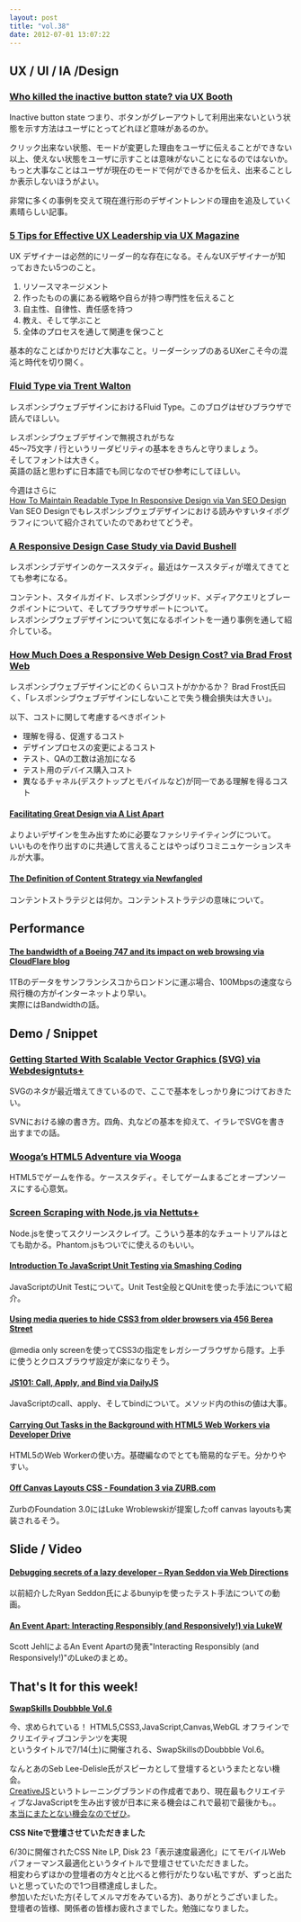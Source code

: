 ```yaml
---
layout: post
title: "vol.38"
date: 2012-07-01 13:07:22
---
```


## UX / UI / IA /Design

### [Who killed the inactive button state? via UX Booth](http://www.uxbooth.com/blog/interface-design/who-killed-the-inactive-button-state/)

Inactive button state つまり、ボタンがグレーアウトして利用出来ないという状態を示す方法はユーザにとってどれほど意味があるのか。  

クリック出来ない状態、モードが変更した理由をユーザに伝えることができない以上、使えない状態をユーザに示すことは意味がないことになるのではないか。  
もっと大事なことはユーザが現在のモードで何ができるかを伝え、出来ることしか表示しないほうがよい。  

非常に多くの事例を交えて現在進行形のデザイントレンドの理由を追及していく素晴らしい記事。

### [5 Tips for Effective UX Leadership via UX Magazine](http://uxmag.com/articles/5-tips-for-effective-ux-leadership)

UX デザイナーは必然的にリーダー的な存在になる。そんなUXデザイナーが知っておきたい5つのこと。　　

1. リソースマネージメント
2. 作ったものの裏にある戦略や自らが持つ専門性を伝えること
3. 自主性、自律性、責任感を持つ
4. 教え、そして学ぶこと
5. 全体のプロセスを通して関連を保つこと

基本的なことばかりだけど大事なこと。リーダーシップのあるUXerこそ今の混沌と時代を切り開く。

### [Fluid Type via Trent Walton](http://trentwalton.com/2012/06/19/fluid-type/)

レスポンシブウェブデザインにおけるFluid Type。このブログはぜひブラウザで読んでほしい。

レスポンシブウェブデザインで無視されがちな  
45〜75文字 / 行というリーダビリティの基本をきちんと守りましょう。  
そしてフォントは大きく。  
英語の話と思わずに日本語でも同じなのでぜひ参考にしてほしい。

今週はさらに  
[How To Maintain Readable Type In Responsive Design via Van SEO Design](http://www.vanseodesign.com/web-design/responsive-typography/)  
Van SEO Designでもレスポンシブウェブデザインにおける読みやすいタイポグラフィについて紹介されていたのであわせてどうぞ。

### [A Responsive Design Case Study via David Bushell](http://dbushell.com/2012/06/17/passenger-focus-responsive-web-design-case-study/)

レスポンシブデザインのケーススタディ。最近はケーススタディが増えてきてとても参考になる。

コンテント、スタイルガイド、レスポンシブグリッド、メディアクエリとブレークポイントについて、そしてブラウザサポートについて。  
レスポンシブウェブデザインについて気になるポイントを一通り事例を通して紹介している。

### [How Much Does a Responsive Web Design Cost? via Brad Frost Web](http://bradfrostweb.com/blog/web/how-much-does-a-responsive-web-design-cost/)

レスポンシブウェブデザインにどのくらいコストがかかるか？ Brad Frost氏曰く、「レスポンシブウェブデザインにしないことで失う機会損失は大きい」。

以下、コストに関して考慮するべきポイント

- 理解を得る、促進するコスト
- デザインプロセスの変更によるコスト
- テスト、QAの工数は追加になる
- テスト用のデバイス購入コスト
- 異なるチャネル(デスクトップとモバイルなど)が同一である理解を得るコスト

#### [Facilitating Great Design via A List Apart](http://www.alistapart.com/articles/facilitating-great-design/)

よりよいデザインを生み出すために必要なファシリテイティングについて。  
いいものを作り出すのに共通して言えることはやっぱりコミニュケーションスキルが大事。

#### [The Definition of Content Strategy via Newfangled](http://www.newfangled.com/the_definition_of_content_strategy)

コンテントストラテジとは何か。コンテントストラテジの意味について。

## Performance

#### [The bandwidth of a Boeing 747 and its impact on web browsing via CloudFlare blog](http://blog.cloudflare.com/the-bandwidth-of-a-boeing-747-and-its-impact)

1TBのデータをサンフランシスコからロンドンに運ぶ場合、100Mbpsの速度なら飛行機の方がインターネットより早い。  
実際にはBandwidthの話。

## Demo / Snippet

### [Getting Started With Scalable Vector Graphics (SVG) via Webdesigntuts+](http://webdesign.tutsplus.com/tutorials/htmlcss-tutorials/getting-started-with-scalable-vector-graphics-svg/)

SVGのネタが最近増えてきているので、ここで基本をしっかり身につけておきたい。

SVNにおける線の書き方。四角、丸などの基本を抑えて、イラレでSVGを書き出すまでの話。

### [Wooga’s HTML5 Adventure via Wooga](http://www.wooga.com/2012/06/woogas-html5-adventure/)

HTML5でゲームを作る。ケーススタディ。そしてゲームまるごとオープンソースにする心意気。

### [Screen Scraping with Node.js via Nettuts+](http://net.tutsplus.com/tutorials/javascript-ajax/web-scraping-with-node-js/)

Node.jsを使ってスクリーンスクレイプ。こういう基本的なチュートリアルはとても助かる。Phantom.jsもついでに使えるのもいい。

#### [Introduction To JavaScript Unit Testing via Smashing Coding](http://coding.smashingmagazine.com/2012/06/27/introduction-to-javascript-unit-testing/)

JavaScriptのUnit Testについて。Unit Test全般とQUnitを使った手法について紹介。

#### [Using media queries to hide CSS3 from older browsers via 456 Berea Street](http://www.456bereastreet.com/archive/201206/using_media_queries_to_hide_css3_from_older_browsers/)

@media only screenを使ってCSS3の指定をレガシーブラウザから隠す。上手に使うとクロスブラウザ設定が楽になりそう。 

#### [JS101: Call, Apply, and Bind via DailyJS](http://dailyjs.com/2012/06/25/this-binding/)

JavaScriptのcall、apply、そしてbindについて。メソッド内のthisの値は大事。

#### [Carrying Out Tasks in the Background with HTML5 Web Workers via Developer Drive](http://www.developerdrive.com/2012/06/carrying-out-tasks-in-the-background-with-html5-web-workers/)

HTML5のWeb Workerの使い方。基礎編なのでとても簡易的なデモ。分かりやすい。

#### [Off Canvas Layouts CSS - Foundation 3 via ZURB.com](http://www.zurb.com/playground/off-canvas-layouts)

ZurbのFoundation 3.0にはLuke Wroblewskiが提案したoff canvas layoutsも実装されるそう。

## Slide / Video

#### [Debugging secrets of a lazy developer – Ryan Seddon via Web Directions](http://www.webdirections.org/resources/debugging-secrets-of-a-lazy-developer-ryan-seddon/)

以前紹介したRyan Seddon氏によるbunyipを使ったテスト手法についての動画。 

#### [An Event Apart: Interacting Responsibly (and Responsively!) via LukeW](http://www.lukew.com/ff/entry.asp?1565)

Scott JehlによるAn Event Apartの発表"Interacting Responsibly (and Responsively!)"のLukeのまとめ。

## That's It for this week!

**[SwapSkills Doubbble Vol.6](http://swapskills.info/doubbble/06.html)**

今、求められている！ HTML5,CSS3,JavaScript,Canvas,WebGL
オフラインでクリエイティブコンテンツを実現  
というタイトルで7/14(土)に開催される、SwapSkillsのDoubbble Vol.6。  

なんとあのSeb Lee-Delisle氏がスピーカとして登壇するというまたとない機会。  
[CreativeJS](http://creativejs.com/)というトレーニングブランドの作成者であり、現在最もクリエイティブなJavaScriptを生み出す彼が日本に来る機会はこれで最初で最後かも。。  
[本当にまたとない機会なのでぜひ](http://swapskills.info/doubbble/06.html)。

**CSS Niteで登壇させていただきました**

6/30に開催されたCSS Nite LP, Disk 23「表示速度最適化」にてモバイルWebパフォーマンス最適化というタイトルで登壇させていただきました。  
相変わらずほかの登壇者の方々と比べると修行がたりない私ですが、ずっと出たいと思っていたので1つ目標達成しました。  
参加いただいた方(そしてメルマガをみている方)、ありがとうございました。  
登壇者の皆様、関係者の皆様お疲れさまでした。勉強になりました。






